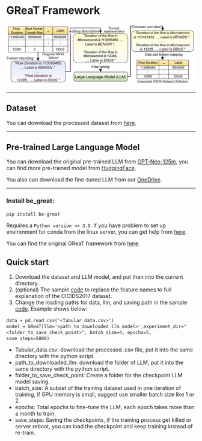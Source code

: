 # GReaT Framework

![LLM data generation](GReaT_Evaluation.jpg)

---
## Dataset
You can download the processed dataset from [here](https://eltnmsu-my.sharepoint.com/:f:/g/personal/hcao_nmsu_edu/Etuw1nXMxgZAixSU405NdEkBsNo8AVsR2X41lfv1gDD4yA?e=Aec8dD).

---

## Pre-trained Large Language Model

You can download the original pre-trained LLM from [GPT-Neo-125m](https://huggingface.co/EleutherAI/gpt-neo-125m/tree/main), you can find more pre-trained model from [HuggingFace](https://huggingface.co/).

You also can download the fine-tuned LLM from our [OneDrive](https://eltnmsu-my.sharepoint.com/:f:/g/personal/hcao_nmsu_edu/EhTZWB27vSJLi1zSXNeQDlcBXBusi7XVo41Rjo3SC0brVQ?e=MPnxrB).

---

### Install be_great:
```aiignore
pip install be-great
```
Requires a `Python version >= 3.9`. If you have problem to set up environment for conda from the linux server, you can get help from [here](https://github.com/JiefeiLiu/Federated_learning_env_set_up). 

You can find the original GReaT framework from [here](https://github.com/tabularis-ai/be_great).

## Quick start
1. Download the dataset and LLM model, and put then into the current directory. 
2. (optional) The sample [code](https://github.com/gongwolf/NID-GPT/blob/main/data_process/CICIDS2017_change_column_names1.ipynb) to replace the feature names to full explanation of the CICIDS2017 dataset.
3. Change the loading paths for data, llm, and saving path in the sample [code](https://github.com/gongwolf/NID-GPT/blob/main/GReaT/llm_gpt_neo.ipynb). Example shows below:

```aiignore
data = pd.read_csv('<Tabular_data.csv>')
model = GReaT(llm='<path_to_downloaded_llm_model>',experiment_dir="<folder_to_save_check_point>", batch_size=4, epochs=5, save_steps=5000)
```

- Tabular_data.csv: download the processed .csv file, put it into the same directory with the python script. 
- path_to_downloaded_llm: download the folder of LLM, put it into the same directory with the python script. 
- folder_to_save_check_point: Create a folder for the checkpoint LLM model saving. 
- batch_size: A subset of the training dataset used in one iteration of training, if GPU memory is small, suggest use smaller batch size like 1 or 2. 
- epochs: Total epochs to fine-tune the LLM, each epoch takes more than a month to train. 
- save_steps: Saving the checkpoints, if the training process get killed or server reboot, you can load the checkpoint and keep training instead of re-train. 